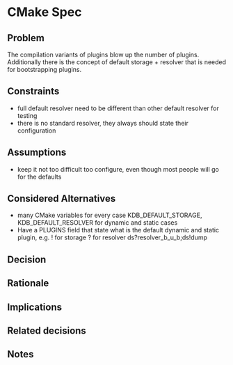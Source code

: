 # CMake Spec

## Problem

The compilation variants of plugins blow up the number of plugins.
Additionally there is the concept of default storage + resolver that is
needed for bootstrapping plugins.

## Constraints

- full default resolver need to be different than other default resolver
  for testing
- there is no standard resolver, they always should state their
  configuration

## Assumptions

- keep it not too difficult too configure, even though most people will
  go for the defaults

## Considered Alternatives

- many CMake variables for every case
  KDB_DEFAULT_STORAGE, KDB_DEFAULT_RESOLVER
  for dynamic and static cases
- Have a PLUGINS field that state what is the default dynamic and static
  plugin, e.g. ! for storage ? for resolver ds?resolver_b_u_b;ds!dump

## Decision

## Rationale

## Implications

## Related decisions

## Notes
